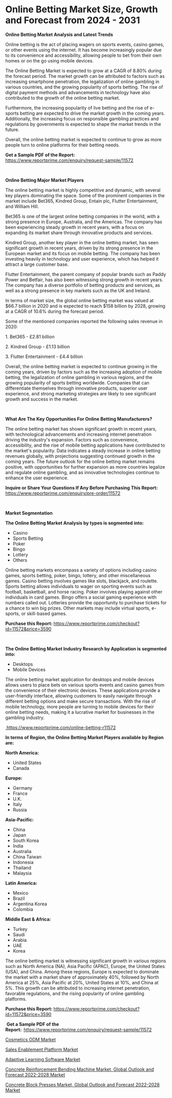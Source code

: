 <p><h1>Online Betting Market Size, Growth and Forecast from 2024 - 2031</h1></p><p><strong>Online Betting Market Analysis and Latest Trends</strong></p>
<p><p>Online betting is the act of placing wagers on sports events, casino games, or other events using the internet. It has become increasingly popular due to its convenience and accessibility, allowing people to bet from their own homes or on the go using mobile devices.</p><p>The Online Betting Market is expected to grow at a CAGR of 8.80% during the forecast period. The market growth can be attributed to factors such as increasing smartphone penetration, the legalization of online gambling in various countries, and the growing popularity of sports betting. The rise of digital payment methods and advancements in technology have also contributed to the growth of the online betting market.</p><p>Furthermore, the increasing popularity of live betting and the rise of e-sports betting are expected to drive the market growth in the coming years. Additionally, the increasing focus on responsible gambling practices and regulations by governments is expected to shape the market trends in the future.</p><p>Overall, the online betting market is expected to continue to grow as more people turn to online platforms for their betting needs.</p></p>
<p><strong>Get a Sample PDF of the Report:&nbsp;</strong> <a href="https://www.reportprime.com/enquiry/request-sample/11572">https://www.reportprime.com/enquiry/request-sample/11572</a></p>
<p>&nbsp;</p>
<p><strong>Online Betting Major Market Players</strong></p>
<p><p>The online betting market is highly competitive and dynamic, with several key players dominating the space. Some of the prominent companies in the market include Bet365, Kindred Group, Entain plc, Flutter Entertainment, and William Hill.</p><p>Bet365 is one of the largest online betting companies in the world, with a strong presence in Europe, Australia, and the Americas. The company has been experiencing steady growth in recent years, with a focus on expanding its market share through innovative products and services.</p><p>Kindred Group, another key player in the online betting market, has seen significant growth in recent years, driven by its strong presence in the European market and its focus on mobile betting. The company has been investing heavily in technology and user experience, which has helped it attract a large customer base.</p><p>Flutter Entertainment, the parent company of popular brands such as Paddy Power and Betfair, has also been witnessing strong growth in recent years. The company has a diverse portfolio of betting products and services, as well as a strong presence in key markets such as the UK and Ireland.</p><p>In terms of market size, the global online betting market was valued at $66.7 billion in 2020 and is expected to reach $158 billion by 2028, growing at a CAGR of 10.6% during the forecast period.</p><p>Some of the mentioned companies reported the following sales revenue in 2020:</p><p>1. Bet365 - £2.81 billion</p><p>2. Kindred Group - £1.13 billion</p><p>3. Flutter Entertainment - £4.4 billion</p><p>Overall, the online betting market is expected to continue growing in the coming years, driven by factors such as the increasing adoption of mobile betting, the legalization of online gambling in various regions, and the growing popularity of sports betting worldwide. Companies that can differentiate themselves through innovative products, superior user experience, and strong marketing strategies are likely to see significant growth and success in the market.</p></p>
<p>&nbsp;</p>
<p><strong>What Are The Key Opportunities For Online Betting Manufacturers?</strong></p>
<p><p>The online betting market has shown significant growth in recent years, with technological advancements and increasing internet penetration driving the industry's expansion. Factors such as convenience, accessibility, and the rise of mobile betting applications have contributed to the market's popularity. Data indicates a steady increase in online betting revenues globally, with projections suggesting continued growth in the coming years. The future outlook for the online betting market remains positive, with opportunities for further expansion as more countries legalize and regulate online gambling, and as innovative technologies continue to enhance the user experience.</p></p>
<p><strong>Inquire or Share Your Questions If Any Before Purchasing This Report:</strong> <a href="https://www.reportprime.com/enquiry/pre-order/11572">https://www.reportprime.com/enquiry/pre-order/11572</a></p>
<p>&nbsp;</p>
<p><strong>Market Segmentation</strong></p>
<p><strong>The Online Betting Market Analysis by types is segmented into:</strong></p>
<p><ul><li>Casino</li><li>Sports Betting</li><li>Poker</li><li>Bingo</li><li>Lottery</li><li>Others</li></ul></p>
<p><p>Online betting markets encompass a variety of options including casino games, sports betting, poker, bingo, lottery, and other miscellaneous games. Casino betting involves games like slots, blackjack, and roulette. Sports betting allows individuals to wager on sporting events such as football, basketball, and horse racing. Poker involves playing against other individuals in card games. Bingo offers a social gaming experience with numbers called out. Lotteries provide the opportunity to purchase tickets for a chance to win big prizes. Other markets may include virtual sports, e-sports, or skill-based games.</p></p>
<p><strong>Purchase this Report:&nbsp;</strong><a href="https://www.reportprime.com/checkout?id=11572&price=3590">https://www.reportprime.com/checkout?id=11572&price=3590</a></p>
<p>&nbsp;</p>
<p><strong>The Online Betting Market Industry Research by Application is segmented into:</strong></p>
<p><ul><li>Desktops</li><li>Mobile Devices</li></ul></p>
<p><p>The online betting market application for desktops and mobile devices allows users to place bets on various sports events and casino games from the convenience of their electronic devices. These applications provide a user-friendly interface, allowing customers to easily navigate through different betting options and make secure transactions. With the rise of mobile technology, more people are turning to mobile devices for their online betting needs, making it a lucrative market for businesses in the gambling industry.</p></p>
<p><a href="https://www.reportprime.com/online-betting-r11572">&nbsp;https://www.reportprime.com/online-betting-r11572</a></p>
<p><strong>In terms of Region, the Online Betting Market Players available by Region are:</strong></p>
<p>
    <p> <strong> North America: </strong>
        <ul>
            <li>United States</li>
            <li>Canada</li>
        </ul>
        </p> 
    <p> <strong> Europe: </strong>
        <ul>
            <li>Germany</li>
            <li>France</li>
            <li>U.K.</li>
            <li>Italy</li>
            <li>Russia</li>
        </ul>
        </p> 
    <p> <strong> Asia-Pacific: </strong>
        <ul>
            <li>China</li>
            <li>Japan</li>
            <li>South Korea</li>
            <li>India</li>
            <li>Australia</li>
            <li>China Taiwan</li>
            <li>Indonesia</li>
            <li>Thailand</li>
            <li>Malaysia</li>
        </ul>
        </p> 
    <p> <strong> Latin America: </strong>
        <ul>
            <li>Mexico</li>
            <li>Brazil</li>
            <li>Argentina Korea</li>
            <li>Colombia</li>
        </ul>
        </p> 
    <p> <strong> Middle East & Africa: </strong>
        <ul>
            <li>Turkey</li>
            <li>Saudi</li>
            <li>Arabia</li>
            <li>UAE</li>
            <li>Korea</li>
        </ul>
    </p>
    </p>
<p><p>The online betting market is witnessing significant growth in various regions such as North America (NA), Asia Pacific (APAC), Europe, the United States (USA), and China. Among these regions, Europe is expected to dominate the market with a market share of approximately 40%, followed by North America at 25%, Asia Pacific at 20%, United States at 10%, and China at 5%. This growth can be attributed to increasing internet penetration, favorable regulations, and the rising popularity of online gambling platforms.</p></p>
<p><strong>Purchase this Report: </strong><a href="https://www.reportprime.com/checkout?id=11572&price=3590">https://www.reportprime.com/checkout?id=11572&price=3590</a></p>
<p>&nbsp;<strong>Get a Sample PDF of the Report:&nbsp;&nbsp;</strong><a href="https://www.reportprime.com/enquiry/request-sample/11572">https://www.reportprime.com/enquiry/request-sample/11572</a></p>
<p><strong></strong></p>
<p><p><a href="https://github.com/BryceTownsendr/Market-Research-Report-List-6/blob/main/cosmetics-odm-market.md">Cosmetics ODM Market</a></p><p><a href="https://github.com/qrkceaah30/Market-Research-Report-List-2/blob/main/sales-enablement-platform-market.md">Sales Enablement Platform Market</a></p><p><a href="https://github.com/mahnoor2003/Market-Research-Report-List-6/blob/main/adaptive-learning-software-market.md">Adaptive Learning Software Market</a></p><p><a href="https://issuu.com/reportprime-2/docs/concrete-reinforcement-bending-mach_c13061ba614fb2">Concrete Reinforcement Bending Machine Market, Global Outlook and Forecast 2022-2028 Market</a></p><p><a href="https://issuu.com/reportprime-2/docs/concrete-block-presses-market-globa_72937b91496b05">Concrete Block Presses Market, Global Outlook and Forecast 2022-2028 Market</a></p></p>